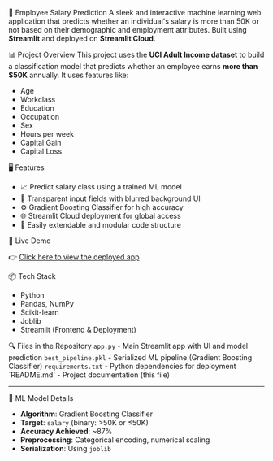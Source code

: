 💼 Employee Salary Prediction
A sleek and interactive machine learning web application that predicts whether an individual's salary is more than 50K or not based on their demographic and employment attributes. Built using **Streamlit** and deployed on **Streamlit Cloud**.

📊 Project Overview
This project uses the **UCI Adult Income dataset** to build a classification model that predicts whether an employee earns **more than $50K** annually. It uses features like:

- Age
- Workclass
- Education
- Occupation
- Sex
- Hours per week
- Capital Gain
- Capital Loss

 🖥️ Features

- 📈 Predict salary class using a trained ML model
- 🎨 Transparent input fields with blurred background UI
- ⚙️ Gradient Boosting Classifier for high accuracy
- 🌐 Streamlit Cloud deployment for global access
- 📁 Easily extendable and modular code structure


🚀 Live Demo

👉 [Click here to view the deployed app](https://employee-salary-prediction-prachiurgunde-73fv6gk8ae8vhod8u3bc7t.streamlit.app/)  


📦 Tech Stack

- Python
- Pandas, NumPy
- Scikit-learn
- Joblib
- Streamlit (Frontend & Deployment)


🔍 Files in the Repository
 `app.py`  -  Main Streamlit app with UI and model prediction 
`best_pipeline.pkl`   -  Serialized ML pipeline (Gradient Boosting Classifier) 
`requirements.txt` -  Python dependencies for deployment 
`README.md'  -    Project documentation (this file) 


---

🧠 ML Model Details

- **Algorithm**: Gradient Boosting Classifier
- **Target**: `salary` (binary: >50K or ≤50K)
- **Accuracy Achieved**: ~87%
- **Preprocessing**: Categorical encoding, numerical scaling
- **Serialization**: Using `joblib`


